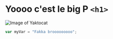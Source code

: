 # Yoooo c'est le big P `<h1>`
![Image of Yaktocat](https://octodex.github.com/images/yaktocat.png)
``` javascript
var myVar = "Fakka brooooooooo";
```
